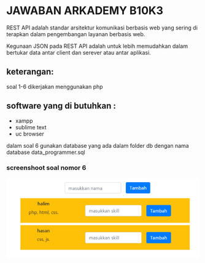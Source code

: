 # JAWABAN ARKADEMY B10K3

REST API adalah standar arsitektur komunikasi berbasis web yang sering di terapkan dalam pengembangan layanan berbasis web.

Kegunaan JSON pada REST API adalah untuk lebih memudahkan dalam bertukar data antar client dan serever atau antar aplikasi.

## keterangan:

soal 1-6 dikerjakan menggunakan php

## software yang di butuhkan :

* xampp
* sublime text
* uc browser

dalam soal 6 gunakan database yang ada dalam folder db dengan nama database data_programmer.sql

### screenshoot soal nomor 6

![soal 6](https://github.com/halim13/b10k3/blob/master/6/ss.png)